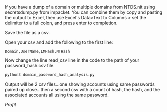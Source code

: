 If you have a dump of a domain or multiple domains from NTDS.nit using secretsdump.py from impacket. You can combine them by copy and pasting the output to Excel, then use Excel's Data>Text to Columns > set the delimiter to a full colon, and press enter to completion.

Save the file as a csv.

Open your csv and add the following to the first line:
```csv
Domain,UserName,LMHash,NTHash
```

Now change the line read_csv line in the code to the path of your password_hash.csv file. 

```sh
python3 domain_password_hash_analysis.py
```

Output will be 2 csv files...one showing accounts using same passwords paired up close...then a second csv with a count of hash, the hash, and the associated accounts all using the same password.

$Profit$

